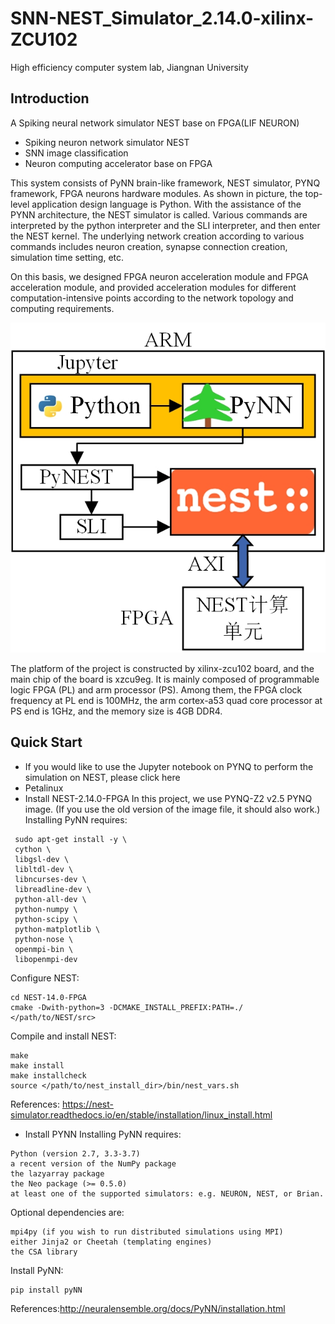 # SNN-NEST_Simulator_2.14.0-xilinx-ZCU102
High efficiency computer system lab, Jiangnan University
## Introduction
A Spiking neural network simulator NEST base on FPGA(LIF NEURON)
* Spiking neuron network simulator NEST
* SNN image classification
* Neuron computing accelerator base on FPGA

This system consists of PyNN brain-like framework, NEST simulator, PYNQ framework, FPGA neurons hardware modules. As shown in picture, the top-level application design language is Python. With the assistance of the PYNN architecture, the NEST simulator is called. Various commands are interpreted by the python interpreter and the SLI interpreter, and then enter the NEST kernel. The underlying network creation according to various commands includes neuron creation, synapse connection creation, simulation time setting, etc.

On this basis, we designed FPGA neuron acceleration module and FPGA acceleration module, and provided acceleration modules for different computation-intensive points according to the network topology and computing requirements.

![](picture\PYNQ+PyNN+NEST.jpg)

The platform of the project is constructed by xilinx-zcu102 board, and the main chip of the board is xzcu9eg. It is mainly composed of programmable logic FPGA (PL) and arm processor (PS). Among them, the FPGA clock frequency at PL end is 100MHz, the arm cortex-a53 quad core processor at PS end is 1GHz, and the memory size is 4GB DDR4.



## Quick Start
* If you would like to use the Jupyter notebook on PYNQ to perform the simulation on NEST, please click here
* Petalinux
* Install NEST-2.14.0-FPGA
In this project, we use PYNQ-Z2 v2.5 PYNQ image. (If you use the old version of the image file, it should also work.)
Installing PyNN requires:
```
 sudo apt-get install -y \  
 cython \  
 libgsl-dev \  
 libltdl-dev \  
 libncurses-dev \  
 libreadline-dev \  
 python-all-dev \  
 python-numpy \  
 python-scipy \  
 python-matplotlib \  
 python-nose \  
 openmpi-bin \  
 libopenmpi-dev
```
Configure NEST:
```
cd NEST-14.0-FPGA  
cmake -Dwith-python=3 -DCMAKE_INSTALL_PREFIX:PATH=./ </path/to/NEST/src> 
```
Compile and install NEST:
```
make  
make install  
make installcheck  
source </path/to/nest_install_dir>/bin/nest_vars.sh  
```
References: https://nest-simulator.readthedocs.io/en/stable/installation/linux_install.html
* Install PYNN
Installing PyNN requires:
```
Python (version 2.7, 3.3-3.7)  
a recent version of the NumPy package  
the lazyarray package  
the Neo package (>= 0.5.0)  
at least one of the supported simulators: e.g. NEURON, NEST, or Brian.  
```
Optional dependencies are:
```
mpi4py (if you wish to run distributed simulations using MPI)  
either Jinja2 or Cheetah (templating engines)  
the CSA library 
```
Install PyNN:
```
pip install pyNN
```
References:http://neuralensemble.org/docs/PyNN/installation.html

